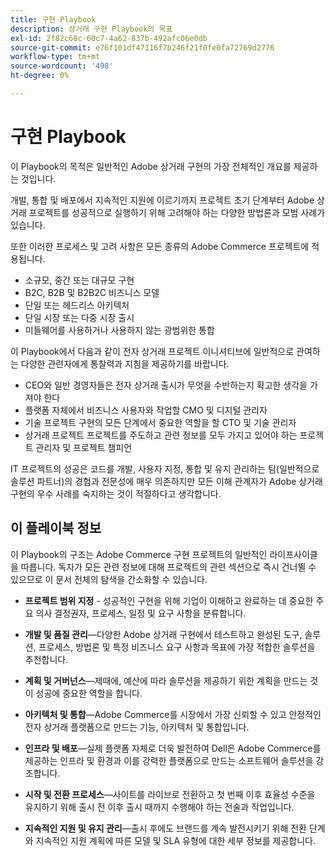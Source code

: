 ```yaml
---
title: 구현 Playbook
description: 상거래 구현 Playbook의 목표
exl-id: 2f82c68c-60c7-4a62-837b-492afc06e0db
source-git-commit: e76f101df47116f7b246f21f0fe0fa72769d2776
workflow-type: tm+mt
source-wordcount: '498'
ht-degree: 0%

---
```


# 구현 Playbook

이 Playbook의 목적은 일반적인 Adobe 상거래 구현의 가장 전체적인 개요를 제공하는 것입니다.

개발, 통합 및 배포에서 지속적인 지원에 이르기까지 프로젝트 초기 단계부터 Adobe 상거래 프로젝트를 성공적으로 실행하기 위해 고려해야 하는 다양한 방법론과 모범 사례가 있습니다.

또한 이러한 프로세스 및 고려 사항은 모든 종류의 Adobe Commerce 프로젝트에 적용됩니다.

- 소규모, 중간 또는 대규모 구현
- B2C, B2B 및 B2B2C 비즈니스 모델
- 단일 또는 헤드리스 아키텍처
- 단일 시장 또는 다중 시장 출시
- 미들웨어를 사용하거나 사용하지 않는 광범위한 통합

이 Playbook에서 다음과 같이 전자 상거래 프로젝트 이니셔티브에 일반적으로 관여하는 다양한 관련자에게 통찰력과 지침을 제공하기를 바랍니다.

- CEO와 일반 경영자들은 전자 상거래 출시가 무엇을 수반하는지 확고한 생각을 가져야 한다
- 플랫폼 자체에서 비즈니스 사용자와 작업할 CMO 및 디지털 관리자
- 기술 프로젝트 구현의 모든 단계에서 중요한 역할을 할 CTO 및 기술 관리자
- 상거래 프로젝트 프로젝트를 주도하고 관련 정보를 모두 가지고 있어야 하는 프로젝트 관리자 및 프로젝트 챔피언

IT 프로젝트의 성공은 코드를 개발, 사용자 지정, 통합 및 유지 관리하는 팀(일반적으로 솔루션 파트너)의 경험과 전문성에 매우 의존하지만 모든 이해 관계자가 Adobe 상거래 구현의 우수 사례를 숙지하는 것이 적절하다고 생각합니다.

## 이 플레이북 정보

이 Playbook의 구조는 Adobe Commerce 구현 프로젝트의 일반적인 라이프사이클을 따릅니다. 독자가 모든 관련 정보에 대해 프로젝트의 관련 섹션으로 즉시 건너뛸 수 있으므로 이 문서 전체의 탐색을 간소화할 수 있습니다.

- **프로젝트 범위 지정** - 성공적인 구현을 위해 기업이 이해하고 완료하는 데 중요한 주요 의사 결정권자, 프로세스, 일정 및 요구 사항을 분류합니다.

- **개발 및 품질 관리**—다양한 Adobe 상거래 구현에서 테스트하고 완성된 도구, 솔루션, 프로세스, 방법론 및 특정 비즈니스 요구 사항과 목표에 가장 적합한 솔루션을 추천합니다.

- **계획 및 거버넌스**—제때에, 예산에 따라 솔루션을 제공하기 위한 계획을 만드는 것이 성공에 중요한 역할을 합니다.

- **아키텍처 및 통합**—Adobe Commerce를 시장에서 가장 신뢰할 수 있고 안정적인 전자 상거래 플랫폼으로 만드는 기능, 아키텍처 및 통합입니다.

- **인프라 및 배포**—실제 플랫폼 자체로 더욱 발전하여 Dell은 Adobe Commerce를 제공하는 인프라 및 환경과 이를 강력한 플랫폼으로 만드는 소프트웨어 솔루션을 강조합니다.

- **시작 및 전환 프로세스**—사이트를 라이브로 전환하고 첫 번째 이후 효율성 수준을 유지하기 위해 출시 전 이후 출시 때까지 수행해야 하는 전술과 작업입니다.

- **지속적인 지원 및 유지 관리**—출시 후에도 브랜드를 계속 발전시키기 위해 전환 단계와 지속적인 지원 계획에 따른 모델 및 SLA 유형에 대한 세부 정보를 제공합니다.
